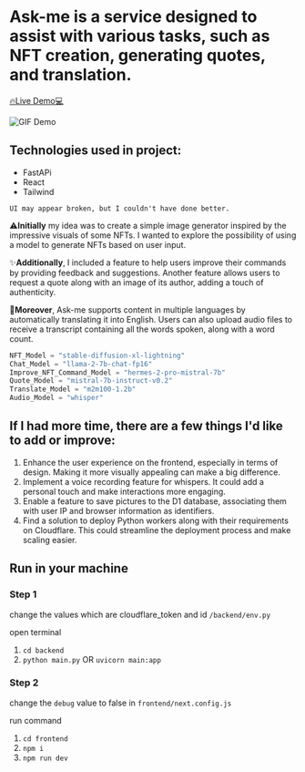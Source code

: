 # Ask-me is a service designed to assist with various tasks, such as NFT creation, generating quotes, and translation.

[🔥Live Demo💻](https://ask-me-front-cloudflare.pages.dev/)

![GIF Demo](https://cdn.discordapp.com/attachments/1113510096622862375/1229167743748538480/Q2-ezgif.com-video-to-gif-converter.gif?ex=662eb2aa&is=661c3daa&hm=d288c303d8a712148b6221c36d018adba39d8fb42bfef29ae3f07cccd88afe4b&)

## Technologies used in project:
 - FastAPi
 - React
 - Tailwind

`UI may appear broken, but I couldn't have done better.`


⚠️**Initially** my idea was to create a simple image generator inspired by the impressive visuals of some NFTs. I wanted to explore the possibility of using a model to generate NFTs based on user input.

✨**Additionally**, I included a feature to help users improve their commands by providing feedback and suggestions. Another feature allows users to request a quote along with an image of its author, adding a touch of authenticity.

🎈**Moreover**, Ask-me supports content in multiple languages by automatically translating it into English. Users can also upload audio files to receive a transcript containing all the words spoken, along with a word count.

```python
NFT_Model = "stable-diffusion-xl-lightning"
Chat_Model = "llama-2-7b-chat-fp16"
Improve_NFT_Command_Model = "hermes-2-pro-mistral-7b"
Quote_Model = "mistral-7b-instruct-v0.2"
Translate_Model = "m2m100-1.2b"
Audio_Model = "whisper"
```

## If I had more time, there are a few things I'd like to add or improve:

1. Enhance the user experience on the frontend, especially in terms of design. Making it more visually appealing can make a big difference.
1. Implement a voice recording feature for whispers. It could add a personal touch and make interactions more engaging.
1. Enable a feature to save pictures to the D1 database, associating them with user IP and browser information as identifiers.
1. Find a solution to deploy Python workers along with their requirements on Cloudflare. This could streamline the deployment process and make scaling easier.


## Run in your machine
 ### Step 1
 
 change the values which are cloudflare_token and id
 `/backend/env.py`
 
 open terminal 
 1. `cd backend`
 2. `python main.py` OR `uvicorn main:app`
 
### Step 2
 change the `debug` value to false in 
`frontend/next.config.js`

run command 
 1. `cd frontend`
 2. `npm i `
 3. `npm run dev`


